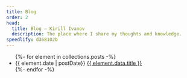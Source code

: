 ```yaml
---
title: Blog
order: 2
head:
  title: Blog – Kirill Ivanov
  description: The place where I share my thoughts and knowledge.
speedlify: d368102b
---
```


<ul class="postsList">
  {%- for element in collections.posts -%}
    <li class="postsList__element">
      <time class="postsList__date">{{ element.date | postDate}}</time>
      <a href="{{element.url}}">
        {{ element.data.title }}
      </a>
    </li>
  {%- endfor -%}
</ul>
